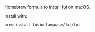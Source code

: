 Homebrew formula to install [fut](https://github.com/fusionlanguage/fut) on macOS.

Install with:

    brew install fusionlanguage/fut/fut
